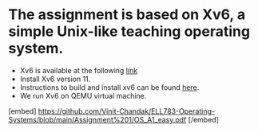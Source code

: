 # The assignment is based on Xv6, a simple Unix-like teaching operating system.
- Xv6 is available at the following [link](https://pdos.csail.mit.edu/6.828/2018/xv6.html)
- Install Xv6 version 11.
- Instructions to build and install xv6 can be found [here](https://drive.google.com/file/d/17QRMrRb4hCM5Zz33amRGvb458OkXlxo7/view).
- We run Xv6 on QEMU virtual machine.


[embed] https://github.com/Vinit-Chandak/ELL783-Operating-Systems/blob/main/Assignment%201/OS_A1_easy.pdf [/embed]
